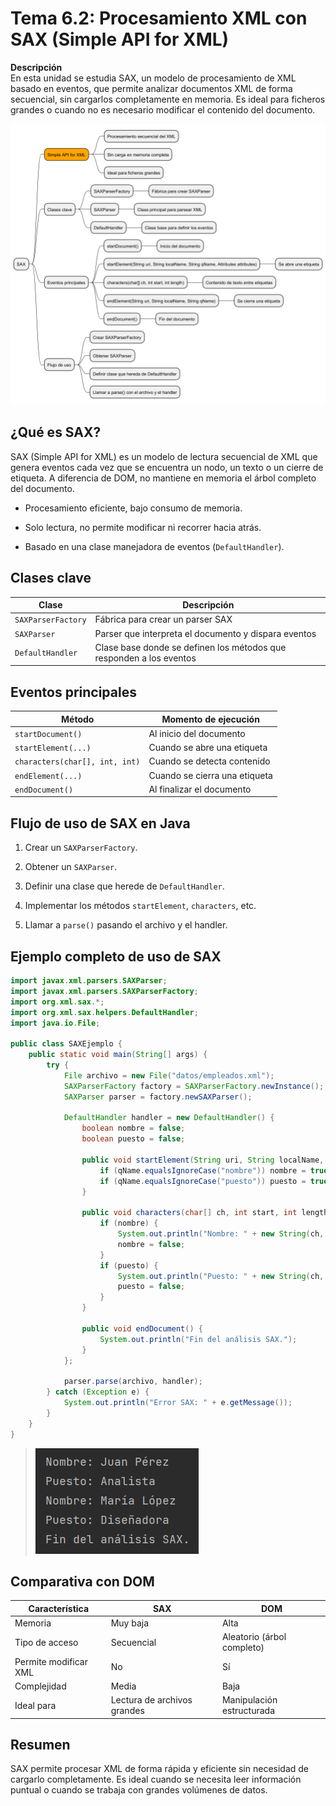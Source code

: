 # Tema 6.2: Procesamiento XML con SAX (Simple API for XML)

**Descripción**  
En esta unidad se estudia SAX, un modelo de procesamiento de XML basado en eventos, que permite analizar documentos XML de forma secuencial, sin cargarlos completamente en memoria. Es ideal para ficheros grandes o cuando no es necesario modificar el contenido del documento.

![](img/mapa_mental_sax.png)

## ¿Qué es SAX?

SAX (Simple API for XML) es un modelo de lectura secuencial de XML que genera eventos cada vez que se encuentra un nodo, un texto o un cierre de etiqueta. A diferencia de DOM, no mantiene en memoria el árbol completo del documento.

- Procesamiento eficiente, bajo consumo de memoria.
    
- Solo lectura, no permite modificar ni recorrer hacia atrás.
    
- Basado en una clase manejadora de eventos (`DefaultHandler`).

## Clases clave

|Clase|Descripción|
|---|---|
|`SAXParserFactory`|Fábrica para crear un parser SAX|
|`SAXParser`|Parser que interpreta el documento y dispara eventos|
|`DefaultHandler`|Clase base donde se definen los métodos que responden a los eventos|

## Eventos principales

|Método|Momento de ejecución|
|---|---|
|`startDocument()`|Al inicio del documento|
|`startElement(...)`|Cuando se abre una etiqueta|
|`characters(char[], int, int)`|Cuando se detecta contenido|
|`endElement(...)`|Cuando se cierra una etiqueta|
|`endDocument()`|Al finalizar el documento|

## Flujo de uso de SAX en Java

1. Crear un `SAXParserFactory`.
    
2. Obtener un `SAXParser`.
    
3. Definir una clase que herede de `DefaultHandler`.
    
4. Implementar los métodos `startElement`, `characters`, etc.
    
5. Llamar a `parse()` pasando el archivo y el handler.

## Ejemplo completo de uso de SAX

```java
import javax.xml.parsers.SAXParser;
import javax.xml.parsers.SAXParserFactory;
import org.xml.sax.*;
import org.xml.sax.helpers.DefaultHandler;
import java.io.File;

public class SAXEjemplo {
    public static void main(String[] args) {
        try {
            File archivo = new File("datos/empleados.xml");
            SAXParserFactory factory = SAXParserFactory.newInstance();
            SAXParser parser = factory.newSAXParser();

            DefaultHandler handler = new DefaultHandler() {
                boolean nombre = false;
                boolean puesto = false;

                public void startElement(String uri, String localName, String qName, Attributes attributes) {
                    if (qName.equalsIgnoreCase("nombre")) nombre = true;
                    if (qName.equalsIgnoreCase("puesto")) puesto = true;
                }

                public void characters(char[] ch, int start, int length) {
                    if (nombre) {
                        System.out.println("Nombre: " + new String(ch, start, length));
                        nombre = false;
                    }
                    if (puesto) {
                        System.out.println("Puesto: " + new String(ch, start, length));
                        puesto = false;
                    }
                }

                public void endDocument() {
                    System.out.println("Fin del análisis SAX.");
                }
            };

            parser.parse(archivo, handler);
        } catch (Exception e) {
            System.out.println("Error SAX: " + e.getMessage());
        }
    }
}
```

> ![](img/ejecucion_SAXEjemplo.png)

## Comparativa con DOM

|Característica|SAX|DOM|
|---|---|---|
|Memoria|Muy baja|Alta|
|Tipo de acceso|Secuencial|Aleatorio (árbol completo)|
|Permite modificar XML|No|Sí|
|Complejidad|Media|Baja|
|Ideal para|Lectura de archivos grandes|Manipulación estructurada|

## Resumen

SAX permite procesar XML de forma rápida y eficiente sin necesidad de cargarlo completamente. Es ideal cuando se necesita leer información puntual o cuando se trabaja con grandes volúmenes de datos.